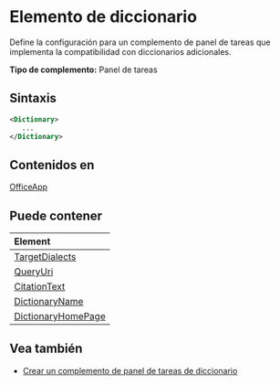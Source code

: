 # <a name="dictionary-element"></a>Elemento de diccionario
Define la configuración para un complemento de panel de tareas que implementa la compatibilidad con diccionarios adicionales.

**Tipo de complemento:** Panel de tareas

## <a name="syntax"></a>Sintaxis

```XML
<Dictionary>
   ...
</Dictionary>
```

## <a name="contained-in"></a>Contenidos en

[OfficeApp](officeapp.md)

## <a name="can-contain"></a>Puede contener

|**Element**|
|:-----|
|[TargetDialects](targetdialects.md)|
|[QueryUri](queryuri.md)|
|[CitationText](citationtext.md)|
|[DictionaryName](dictionaryname.md)|
|[DictionaryHomePage](dictionaryhomepage.md)|

## <a name="see-also"></a>Vea también

- [Crear un complemento de panel de tareas de diccionario](https://docs.microsoft.com/office/dev/add-ins/word/dictionary-task-pane-add-ins)
    
